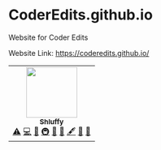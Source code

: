 # CoderEdits.github.io
Website for Coder Edits

Website Link: https://coderedits.github.io/

<table>
  <tr>
    <td align="center"><a href="http://github.com/shluffy/"><img src="https://avatars.githubusercontent.com/u/81823039?v=4?s=100" width="100px;" alt=""/><br /><sub><b>Shluffy</b></sub></a><br /><a href="https://github.com/Scratch-Bookmarklets/Scratch-Bookmarklets.github.io/commits?author=Shluffy" title="Tests">⚠️</a> <a href="https://github.com/Scratch-Bookmarklets/Scratch-Bookmarklets.github.io/commits?author=Shluffy" title="Code">💻</a> <a href="#design-Shluffy" title="Design">🎨</a> <a href="#infra-Shluffy" title="Infrastructure (Hosting, Build-Tools, etc)">🚇</a> <a href="https://github.com/Scratch-Bookmarklets/Scratch-Bookmarklets.github.io/issues?q=author%3AShluffy" title="Bug reports">🐛</a> <a href="#ideas-Shluffy" title="Ideas, Planning, & Feedback">🤔</a> <a href="#content-Shluffy" title="Content">🖋</a> <a href="#maintenance-Shluffy" title="Maintenance">🚧</a> <a href="#projectManagement-Shluffy" title="Project Management">📆</a></td>
    <tr>
<table>
